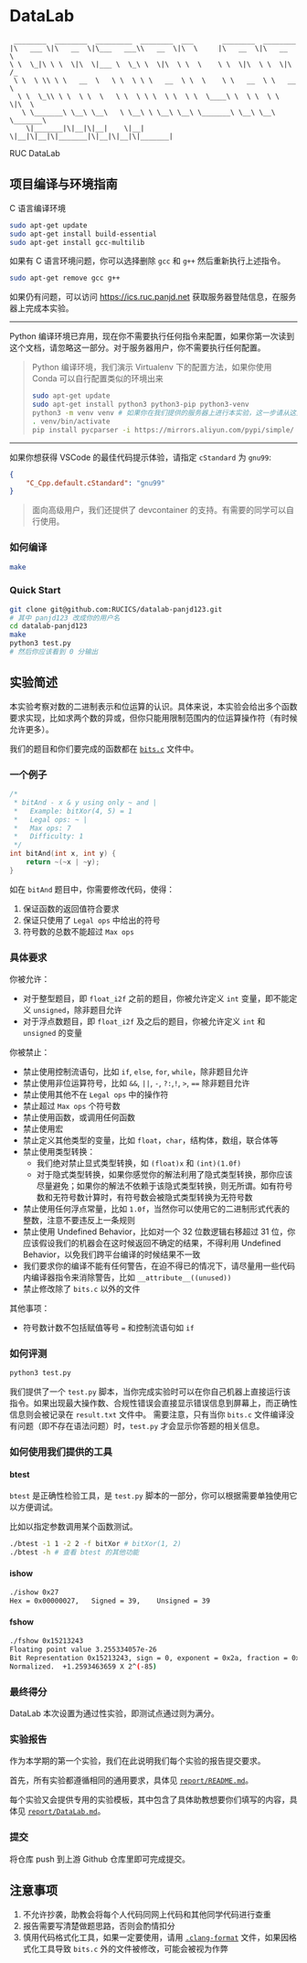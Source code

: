 # DataLab

```
 ________  ________  _________  ________  ___       ________  ________     
|\   ___ \|\   __  \|\___   ___\\   __  \|\  \     |\   __  \|\   __  \    
\ \  \_|\ \ \  \|\  \|___ \  \_\ \  \|\  \ \  \    \ \  \|\  \ \  \|\ /_   
 \ \  \ \\ \ \   __  \   \ \  \ \ \   __  \ \  \    \ \   __  \ \   __  \  
  \ \  \_\\ \ \  \ \  \   \ \  \ \ \  \ \  \ \  \____\ \  \ \  \ \  \|\  \ 
   \ \_______\ \__\ \__\   \ \__\ \ \__\ \__\ \_______\ \__\ \__\ \_______\
    \|_______|\|__|\|__|    \|__|  \|__|\|__|\|_______|\|__|\|__|\|_______|
```

RUC DataLab

## 项目编译与环境指南

C 语言编译环境

```bash
sudo apt-get update
sudo apt-get install build-essential
sudo apt-get install gcc-multilib
```

如果有 C 语言环境问题，你可以选择删除 `gcc` 和 `g++` 然后重新执行上述指令。

```bash
sudo apt-get remove gcc g++
```

如果仍有问题，可以访问 https://ics.ruc.panjd.net 获取服务器登陆信息，在服务器上完成本实验。

--------

Python 编译环境已弃用，现在你不需要执行任何指令来配置，如果你第一次读到这个文档，请忽略这一部分。对于服务器用户，你不需要执行任何配置。

> Python 编译环境，我们演示 Virtualenv 下的配置方法，如果你使用 Conda 可以自行配置类似的环境出来
> 
> ```bash
> sudo apt-get update
> sudo apt-get install python3 python3-pip python3-venv
> python3 -m venv venv # 如果你在我们提供的服务器上进行本实验，这一步请从这里开始
> . venv/bin/activate
> pip install pycparser -i https://mirrors.aliyun.com/pypi/simple/
> ```

--------

如果你想获得 VSCode 的最佳代码提示体验，请指定 `cStandard` 为 `gnu99`:

```json
{
    "C_Cpp.default.cStandard": "gnu99"
}
```

> 面向高级用户，我们还提供了 devcontainer 的支持。有需要的同学可以自行使用。

### 如何编译

```bash
make
```

### Quick Start

```bash
git clone git@github.com:RUCICS/datalab-panjd123.git
# 其中 panjd123 改成你的用户名
cd datalab-panjd123
make
python3 test.py
# 然后你应该看到 0 分输出
```

## 实验简述

本实验考察对数的二进制表示和位运算的认识。具体来说，本实验会给出多个函数要求实现，比如求两个数的异或，但你只能用限制范围内的位运算操作符（有时候允许更多）。

我们的题目和你们要完成的函数都在 [`bits.c`](./bits.c) 文件中。

### 一个例子

```c
/* 
 * bitAnd - x & y using only ~ and |
 *   Example: bitXor(4, 5) = 1
 *   Legal ops: ~ |
 *   Max ops: 7
 *   Difficulty: 1
 */
int bitAnd(int x, int y) {
    return ~(~x | ~y);
}
```

如在 `bitAnd` 题目中，你需要修改代码，使得：

1. 保证函数的返回值符合要求
2. 保证只使用了 `Legal ops` 中给出的符号
3. 符号数的总数不能超过 `Max ops`

### 具体要求

你被允许：

- 对于整型题目，即 `float_i2f` 之前的题目，你被允许定义 `int` 变量，即不能定义 `unsigned`，除非题目允许
- 对于浮点数题目，即 `float_i2f` 及之后的题目，你被允许定义 `int` 和 `unsigned` 的变量

你被禁止：

- 禁止使用控制流语句，比如 `if`, `else`, `for`, `while`，除非题目允许
- 禁止使用非位运算符号，比如 `&&`, `||`, `-`, `?:`,`!`, `>`, `==` 除非题目允许
- 禁止使用其他不在 `Legal ops` 中的操作符
- 禁止超过 `Max ops` 个符号数
- 禁止使用函数，或调用任何函数
- 禁止使用宏
- 禁止定义其他类型的变量，比如 `float`，`char`，结构体，数组，联合体等
- 禁止使用类型转换：
    - 我们绝对禁止显式类型转换，如 `(float)x` 和 `(int)(1.0f)`
    - 对于隐式类型转换，如果你感觉你的解法利用了隐式类型转换，那你应该尽量避免；如果你的解法不依赖于该隐式类型转换，则无所谓。如有符号数和无符号数计算时，有符号数会被隐式类型转换为无符号数
- 禁止使用任何浮点常量，比如 `1.0f`，当然你可以使用它的二进制形式代表的整数，注意不要违反上一条规则
- 禁止使用 Undefined Behavior，比如对一个 32 位数逻辑右移超过 31 位，你应该假设我们的机器会在这时候返回不确定的结果，不得利用 Undefined Behavior，以免我们跨平台编译的时候结果不一致
- 我们要求你的编译不能有任何警告，在迫不得已的情况下，请尽量用一些代码内编译器指令来消除警告，比如 `__attribute__((unused))`
- 禁止修改除了 `bits.c` 以外的文件

其他事项：

- 符号数计数不包括赋值等号 `=` 和控制流语句如 `if`

### 如何评测

```bash
python3 test.py
```

我们提供了一个 `test.py` 脚本，当你完成实验时可以在你自己机器上直接运行该指令。如果出现最大操作数、合规性错误会直接显示错误信息到屏幕上，而正确性信息则会被记录在 `result.txt` 文件中。
需要注意，只有当你 `bits.c` 文件编译没有问题（即不存在语法问题）时，`test.py` 才会显示你答题的相关信息。

### 如何使用我们提供的工具

#### btest

`btest` 是正确性检验工具，是 `test.py` 脚本的一部分，你可以根据需要单独使用它以方便调试。

比如以指定参数调用某个函数测试。

```bash
./btest -1 1 -2 2 -f bitXor # bitXor(1, 2)
./btest -h # 查看 btest 的其他功能
```

#### ishow

```bash
./ishow 0x27
Hex = 0x00000027,	Signed = 39,	Unsigned = 39
```

#### fshow

```bash
./fshow 0x15213243
Floating point value 3.255334057e-26
Bit Representation 0x15213243, sign = 0, exponent = 0x2a, fraction = 0x213243
Normalized.  +1.2593463659 X 2^(-85)
```

### 最终得分

DataLab 本次设置为通过性实验，即测试点通过则为满分。

### 实验报告

作为本学期的第一个实验，我们在此说明我们每个实验的报告提交要求。

首先，所有实验都遵循相同的通用要求，具体见 [`report/README.md`](report/README.md)。

每个实验又会提供专用的实验模板，其中包含了具体助教想要你们填写的内容，具体见 [`report/DataLab.md`](report/report.md)。

### 提交

将仓库 push 到上游 Github 仓库里即可完成提交。

## 注意事项

1. 不允许抄袭，助教会将每个人代码同网上代码和其他同学代码进行查重
2. 报告需要写清楚做题思路，否则会酌情扣分
3. 慎用代码格式化工具，如果一定要使用，请用 [`.clang-format`](./.clang-format) 文件，如果因格式化工具导致 `bits.c` 外的文件被修改，可能会被视为作弊
